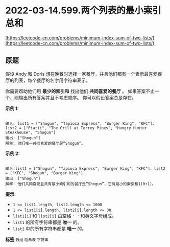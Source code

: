 # 2022-03-14.599.两个列表的最小索引总和
[https://leetcode-cn.com/problems/minimum-index-sum-of-two-lists/](https://leetcode-cn.com/problems/minimum-index-sum-of-two-lists/)
## 原题
假设 Andy 和 Doris 想在晚餐时选择一家餐厅，并且他们都有一个表示最喜爱餐厅的列表，每个餐厅的名字用字符串表示。

你需要帮助他们用 **最少的索引和** 找出他们 **共同喜爱的餐厅** 。 如果答案不止一个，则输出所有答案并且不考虑顺序。 你可以假设答案总是存在。

 

 **示例 1:** 

```

输入: list1 = ["Shogun", "Tapioca Express", "Burger King", "KFC"]，list2 = ["Piatti", "The Grill at Torrey Pines", "Hungry Hunter Steakhouse", "Shogun"]
输出: ["Shogun"]
解释: 他们唯一共同喜爱的餐厅是“Shogun”。

```
 **示例 2:** 

```

输入:list1 = ["Shogun", "Tapioca Express", "Burger King", "KFC"]，list2 = ["KFC", "Shogun", "Burger King"]
输出: ["Shogun"]
解释: 他们共同喜爱且具有最小索引和的餐厅是“Shogun”，它有最小的索引和1(0+1)。

```
 

 **提示:** 
-  `1 <= list1.length, list2.length <= 1000` 
-  `1 <= list1[i].length, list2[i].length <= 30` 
-  `list1[i]` 和 `list2[i]` 由空格<meta charset="UTF-8" /> `' '` 和英文字母组成。
-  `list1` 的所有字符串都是 **唯一** 的。
-  `list2` 中的所有字符串都是 **唯一** 的。
 
**标签**
`数组` `哈希表` `字符串` 


##
```go

```
>
